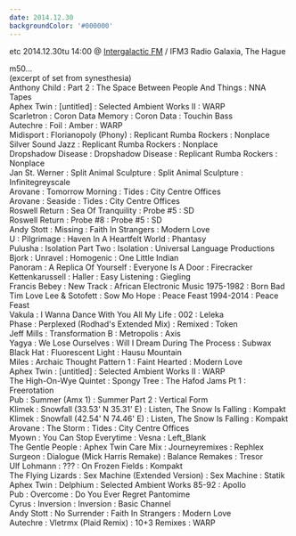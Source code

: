 ```yaml
---
date: 2014.12.30
backgroundColor: '#000000'
---
```


etc 2014.12.30tu 14:00 @ [Intergalactic FM](http://www.intergalacticfm.com/) / IFM3 Radio Galaxia, The Hague  

m50...  
(excerpt of set from synesthesia)  
Anthony Child : Part 2 : The Space Between People And Things : NNA Tapes  
Aphex Twin : \[untitled\] : Selected Ambient Works II : WARP  
Scarletron : Coron Data Memory : Coron Data : Touchin Bass  
Autechre : Foil : Amber : WARP  
Midisport : Florianopoly (Phony) : Replicant Rumba Rockers : Nonplace  
Silver Sound Jazz : Replicant Rumba Rockers : Nonplace  
Dropshadow Disease : Dropshadow Disease : Replicant Rumba Rockers : Nonplace  
Jan St. Werner : Split Animal Sculpture : Split Animal Sculpture : Infinitegreyscale  
Arovane : Tomorrow Morning : Tides : City Centre Offices  
Arovane : Seaside : Tides : City Centre Offices  
Roswell Return : Sea Of Tranquility : Probe #5 : SD  
Roswell Return : Probe #8 : Probe #5 : SD  
Andy Stott : Missing : Faith In Strangers : Modern Love  
U : Pilgrimage : Haven In A Heartfelt World : Phantasy  
Pulusha : Isolation Part Two : Isolation : Universal Language Productions  
Bjork : Unravel : Homogenic : One Little Indian  
Panoram : A Replica Of Yourself : Everyone Is A Door : Firecracker  
Kettenkarussell : Haller : Easy Listening : Giegling  
Francis Bebey : New Track : African Electronic Music 1975-1982 : Born Bad  
Tim Love Lee & Sotofett : Sow Mo Hope : Peace Feast 1994-2014 : Peace Feast  
Vakula : I Wanna Dance With You All My Life : 002 : Leleka  
Phase : Perplexed (Rodhad's Extended Mix) : Remixed : Token  
Jeff Mills : Transformation B : Metropolis : Axis  
Yagya : We Lose Ourselves : Will I Dream During The Process : Subwax  
Black Hat : Fluorescent Light : Hausu Mountain  
Miles : Archaic Thought Pattern 1 : Faint Hearted : Modern Love  
Aphex Twin : \[untitled\] : Selected Ambient Works II : WARP  
The High-On-Wye Quintet : Spongy Tree : The Hafod Jams Pt 1 : Freerotation  
Pub : Summer (Amx 1) : Summer Part 2 : Vertical Form  
Klimek : Snowfall (33.53' N 35.31' E) : Listen, The Snow Is Falling : Kompakt  
Klimek : Snowfall (42.54' N 74.46' E) : Listen, The Snow Is Falling : Kompakt  
Arovane : The Storm : Tides : City Centre Offices  
Myown : You Can Stop Everytime : Vesna : Left\_Blank  
The Gentle People : Aphex Twin Care Mix : Journeyremixes : Rephlex  
Surgeon : Dialogue (Mick Harris Remake) : Balance Remakes : Tresor  
Ulf Lohmann : ??? : On Frozen Fields : Kompakt  
The Flying Lizards : Sex Machine (Extended Version) : Sex Machine : Statik  
Aphex Twin : Delphium : Selected Ambient Works 85-92 : Apollo  
Pub : Overcome : Do You Ever Regret Pantomime  
Cyrus : Inversion : Inversion : Basic Channel  
Andy Stott : No Surrender : Faith In Strangers : Modern Love  
Autechre : Vletrmx (Plaid Remix) : 10+3 Remixes : WARP